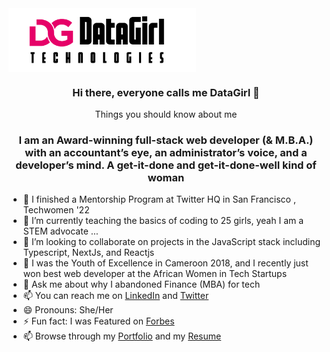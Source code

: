 
<img src="https://github.com/Datagirlcmr/Datagirlcmr/blob/main/Datagirltechlogo.png" width="300" alt="logo" align="center" />

<h3 align="center"> Hi there, everyone calls me DataGirl 👋 </h3>

<p align="center">Things you should know about me </p>

<h3 align="center"> I am an Award-winning full-stack web developer (& M.B.A.) with an accountant’s eye, an administrator’s voice, and a developer’s mind. A get-it-done and get-it-done-well kind of woman</h3>

- 🔭 I finished a Mentorship Program at Twitter HQ in San Francisco , Techwomen '22
- 🌱 I’m currently teaching the basics of coding to 25 girls, yeah I am a STEM advocate ...
- 👯 I’m looking to collaborate on projects in the JavaScript stack including Typescript, NextJs, and Reactjs
- 🤔 I was the Youth of Excellence in Cameroon 2018, and I recently just won best web developer at the African Women in Tech Startups
- 💬 Ask me about why I abandoned Finance (MBA) for tech
- 📫 You can reach me on [LinkedIn](https://www.linkedin.com/in/selmandi/) and [Twitter](https://twitter.com/SelmaNdi)
- 😄 Pronouns: She/Her
- ⚡ Fun fact: I was Featured on [Forbes](https://www.forbes.com/sites/meghanmccormick/2021/07/26/meet-the-25-african-founders-entering-the-future-is-female-pr-mentorship-program/?sh=10339438260a) 
- 📫 Browse through my [Portfolio](https://selmandi.com/) and my [Resume](https://drive.google.com/file/d/1yRg5-XvTINoqe8DD4W6L0edrel6QIrZ4/view?usp=drive_link)
